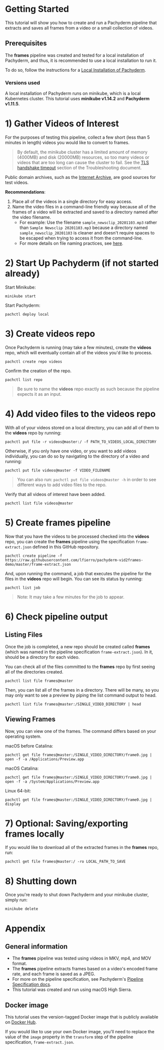# Getting Started
This tutorial will show you how to create and run a Pachyderm pipeline that extracts and saves all frames from a video or a small collection of videos.

## Prerequisites
The **frames** pipeline was created and tested for a local installation of Pachyderm, and thus, it is recommended to use a local installation to run it.

To do so, follow the instructions for a [Local Installation of Pachyderm](https://docs.pachyderm.com/latest/getting_started/local_installation/).

### Versions used
A local installation of Pachyderm runs on minikube, which is a local Kubernetes cluster. This tutorial uses **minikube v1.14.2** and **Pachyderm v1.11.5**.

# 1) Gather Videos of Interest
For the purposes of testing this pipeline, collect a few short (less than 5 minutes in length) videos you would like to convert to frames.

> By default, the minikube cluster has a limited amount of memory (4000MB) and disk (20000MB) resources, so too many videos or videos that are too long can cause the cluster to fail. See the [TLS handshake timeout](https://github.com/lfierro/pachyderm-vid2frames-demo/blob/master/tutorial/troubleshooting.md#tls-handshake-timeout) section of the Troubleshooting document.

Public domain archives, such as the [Internet Archive](https://archive.org), are good sources for test videos.

**Recommendations**:
1. Place all of the videos in a single directory for easy access.
2. Name the video files in a command-line friendly way because all of the frames of a video will be extracted and saved to a directory named after the video filename.
    - For example: Use the filename `sample_newsclip_20201103.mp3` rather than `Sample Newsclip 20201103.mp3` because a directory named `sample_newsclip_20201103` is cleaner and doesn't require spaces to be escaped when trying to access it from the command-line.
    - For more details on file naming practices, see [here](https://library.stanford.edu/research/data-management-services/data-best-practices/best-practices-file-naming).

# 2) Start Up Pachyderm (if not started already)
Start Minikube:
```
minikube start
```
Start Pachyderm:
```
pachctl deploy local
```

# 3) Create videos repo
Once Pachyderm is running (may take a few minutes), create the **videos** repo, which will eventually contain all of the videos you'd like to process.
```
pachctl create repo videos
```

Confirm the creation of the repo.
```
pachctl list repo
```

> Be sure to name the **videos** repo exactly as such because the pipeline expects it as an input.

# 4) Add video files to the videos repo
With all of your videos stored on a local directory, you can add all of them to the **videos** repo by running:
```
pachctl put file -r videos@master:/ -f PATH_TO_VIDEOS_LOCAL_DIRECTORY
```

Otherwise, if you only have one video, or you want to add videos individually, you can do so by navigating to the directory of a video and running:
```
pachctl put file videos@master -f VIDEO_FILENAME
```

> You can also run:
> ```pachctl put file videos@master -h```
> in order to see different ways to add video files to the repo.

Verify that all videos of interest have been added.
```
pachctl list file videos@master
```

# 5) Create frames pipeline
Now that you have the videos to be processed checked into the **videos** repo, you can create the **frames** pipeline using the specification `frame-extract.json` defined in this GitHub repository.
```
pachctl create pipeline -f https://raw.githubusercontent.com/lfierro/pachyderm-vid2frames-demo/master/frame-extract.json
```

And, upon running the command, a job that executes the pipeline for the files in the **videos** repo will begin. You can see its status by running:
```
pachctl list job
```

> Note: It may take a few minutes for the job to appear.

# 6) Check pipeline output

## Listing Files
Once the job is completed, a new repo should be created called **frames** (which was named in the pipeline specification `frame-extract.json`). In it, should be a directory for each video.

You can check all of the files committed to the **frames** repo by first seeing all of the directories created.
```
pachctl list file frames@master
```

Then, you can list all of the frames in a directory. There will be many, so you may only want to see a preview by piping the list command output to head.
```
pachctl list file frames@master:/SINGLE_VIDEO_DIRECTORY | head
```

## Viewing Frames
Now, you can view one of the frames. The command differs based on your operating system.

macOS before Catalina:
```
pachctl get file frames@master:/SINGLE_VIDEO_DIRECTORY/frame0.jpg | open -f -a /Applications/Preview.app
```

macOS Catalina:
```
pachctl get file frames@master:/SINGLE_VIDEO_DIRECTORY/frame0.jpg | open -f -a /System/Applications/Preview.app
```

Linux 64-bit:
```
pachctl get file frames@master:/SINGLE_VIDEO_DIRECTORY/frame0.jpg | display
```

# 7) Optional: Saving/exporting frames locally
If you would like to download all of the extracted frames in the **frames** repo, run:
```
pachctl get file frames@master:/ -ro LOCAL_PATH_TO_SAVE
```

# 8) Shutting down
Once you're ready to shut down Pachyderm and your minikube cluster, simply run:
```
minikube delete
```

# Appendix

## General information
- The **frames** pipeline was tested using videos in MKV, mp4, and MOV format.
- The **frames** pipeline extracts frames based on a video's encoded frame rate, and each frame is saved as a JPEG.
- For more on the pipeline specification, see Pachyderm's [Pipeline Specification docs](https://docs.pachyderm.com/latest/reference/pipeline_spec/).
- This tutorial was created and run using macOS High Sierra.

## Docker image
This tutorial uses the version-tagged Docker image that is publicly available on [Docker Hub](https://hub.docker.com/layers/lfierro/pachyderm-vid2frames-demo/version-1.1/images/sha256-fdd94ff119db75baaeb0a45813b46f3e4f505631417811e38f6710fc17b93ad7?context=explore).

If you would like to use your own Docker image, you'll need to replace the value of the `image` property in the `transform` step of the pipeline specification, `frame-extract.json`.
